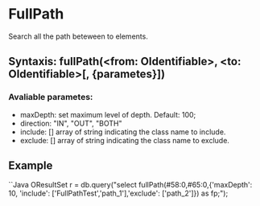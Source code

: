 # FullPath
Search all the path beteween to elements.
## Syntaxis: fullPath(<from: OIdentifiable>, <to: OIdentifiable>[, {parametes}])

### Avaliable parametes:
- maxDepth: <int> set maximum level of depth. Default: 100;
- direction: "IN", "OUT", "BOTH"
- include: [] array of string indicating the class name to include.
- exclude: [] array of string indicating the class name to exclude.

## Example
``Java
OResultSet r = db.query("select fullPath(#58:0,#65:0,{'maxDepth': 10, 'include': ['FullPathTest','path_1'],'exclude': ['path_2']}) as fp;");
``` 

